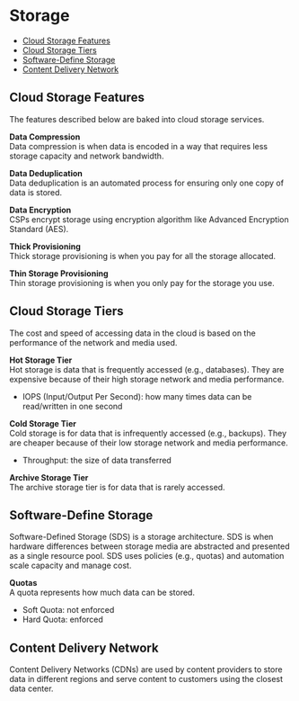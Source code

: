 # Storage
* [Cloud Storage Features](#cloud-storage-features)
* [Cloud Storage Tiers](#cloud-storage-tiers)
* [Software-Define Storage](#software-define-storage)
* [Content Delivery Network](#content-delivery-network)

## Cloud Storage Features
The features described below are baked into cloud storage services. 

**Data Compression**  
Data compression is when data is encoded in a way that requires less storage capacity and network bandwidth. 

**Data Deduplication**  
Data deduplication is an automated process for ensuring only one copy of data is stored. 

**Data Encryption**  
CSPs encrypt storage using encryption algorithm like Advanced Encryption Standard (AES).

**Thick Provisioning**  
Thick storage provisioning is when you pay for all the storage allocated. 

**Thin Storage Provisioning**  
Thin storage provisioning is when you only pay for the storage you use. 

## Cloud Storage Tiers
The cost and speed of accessing data in the cloud is based on the performance of the network and media used. 

**Hot Storage Tier**  
Hot storage is data that is frequently accessed (e.g., databases). They are expensive because of their high storage network and media performance. 
* IOPS (Input/Output Per Second): how many times data can be read/written in one second

**Cold Storage Tier**  
Cold storage is for data that is infrequently accessed (e.g., backups). They are cheaper because of their low storage network and media performance. 
* Throughput: the size of data transferred

**Archive Storage Tier**  
The archive storage tier is for data that is rarely accessed. 

## Software-Define Storage
Software-Defined Storage (SDS) is a storage architecture. SDS is when hardware differences between storage media are abstracted and presented as a single resource pool. SDS uses policies (e.g., quotas) and automation scale capacity and manage cost.

**Quotas**  
A quota represents how much data can be stored. 
* Soft Quota: not enforced
* Hard Quota: enforced

## Content Delivery Network
Content Delivery Networks (CDNs) are used by content providers to store data in different regions and serve content to customers using the closest data center. 
